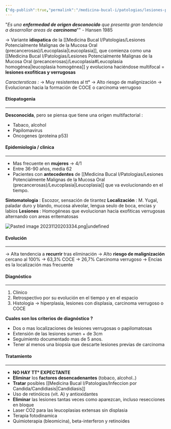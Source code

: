 ```yaml
---
{"dg-publish":true,"permalink":"/medicina-bucal-i/patologias/lesiones-potencialmente-malignas-de-la-mucosa-oral-precancerosas/leucoplasias-verrugosa-proliferativa/","tags":["Precancerosa","LesionesBlancas"]}
---
```



"*Es una **enfermedad de origen desconocido** que presenta gran tendencia a desarrollar areas de **carcinoma***"" - Hansen 1985

→ Variante **idiopatica** de la [[Medicina Bucal I/Patologias/Lesiones Potencialmente Malignas de la Mucosa Oral (precancerosas)/Leucoplasia\|Leucoplasia]], que comienza como una [[Medicina Bucal I/Patologias/Lesiones Potencialmente Malignas de la Mucosa Oral (precancerosas)/Leucoplasia#Leucoplasia homogénea\|leucoplasia homogénea]] y evoluciona haciéndose multifocal = **lesiones exofiticas y verrugosas**

*Caractersticas :*
→ Muy resistentes al tt°
→ Alto riesgo de malignización
→ Evolucionan hacia la formación de COCE o carcinoma verrugoso

#### Etiopatogenia
---
**Desconocida**, pero se piensa que tiene una origen multifactorial : 
- Tabaco, alcohol
- Papilomavirus
- Oncogenes (proteina p53)

#### Epidemiologia / clinica
---
- Mas frecuente en **mujeres** → 4/1
- Entre 36-90 años, media 62
- Pacientes con **antecedentes** de [[Medicina Bucal I/Patologias/Lesiones Potencialmente Malignas de la Mucosa Oral (precancerosas)/Leucoplasia\|Leucoplasia]] que va evolucionando en el tiempo.

**Sintomatologia** : Escozor, sensación de tirantez
**Localización** : M. Yugal, paladar duro y blando, mucosa alveolar, lengua seulo de boca, encias y labios
**Lesiones** : Homogéneas que evolucionan hacia exofiticas verrugosas alternando con areas eritematosas

![Pasted image 20231120203334.png|undefined](/img/user/Cirugia%20Bucal%20I/Medias/Pasted%20image%2020231120203334.png)

#### Evolución
---

→ Alta tendencia a **recurrir** tras eliminación
→ Alto **riesgo de malignización** cercano al 100%
→ 63,3% COCE
→ 26,7% Carcinoma verrugoso
→ Encias es la localización mas frecuente

#### Diagnóstico
---

1. Clinico
2. Retrospectivo por su evolución en el tiempo y en el espacio
3. Histologia → hiperplasia, lesiones con displasia, carcinoma verrugoso o COCE

**Cuales son los criterios de diagnóstico ?**
- Dos o mas localizaciones de lesiones verrugosas o papilomatosas
- Extensión de las lesiones sumen + de 3cm
- Seguimiento documentado mas de 5 anos.
- Tener al menos una biopsia que descarte lesiones previas de carcinoma

#### Tratamiento
---

- **NO HAY TT° EXPECTANTE**
- **Eliminar** los **factores desencadenantes** (tobaco, alcohol..)
- **Tratar** posibles [[Medicina Bucal I/Patologias/Infeccion por Candida/Candidiasis\|Candidiasis]]
- Uso de retinóicos (vit. A) y antioxidantes
- **Eliminar** las lesiones tantas veces como aparezcan, incluso resecciones en bloque
- Laser CO2 para las leucoplasias extensas sin displasia
- Terapia fotodinamica
- Quimioterapia (bleomicina), beta-interferon y retinoides